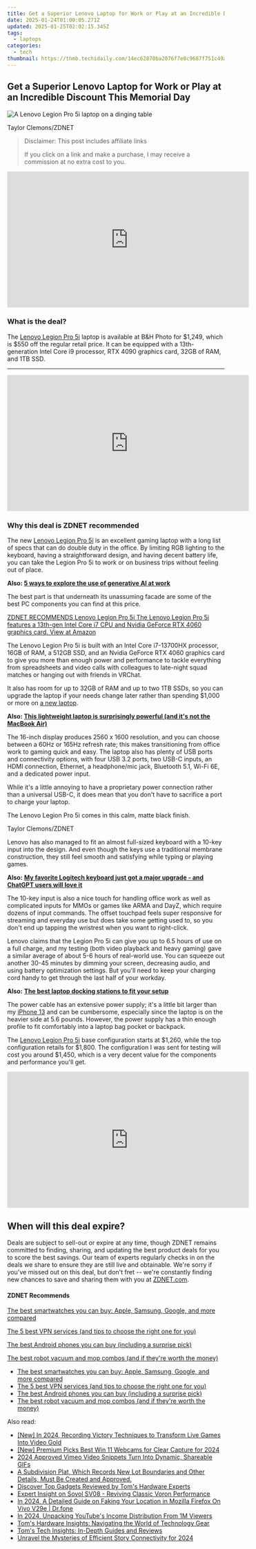 ```yaml
---
title: Get a Superior Lenovo Laptop for Work or Play at an Incredible Discount This Memorial Day
date: 2025-01-24T01:00:05.271Z
updated: 2025-01-25T02:02:15.345Z
tags:
  - laptops
categories:
  - tech
thumbnail: https://thmb.techidaily.com/14ec62870ba2076f7e8c9687f751c49a66df2b130718dc75492a59a5c4cfcb22.jpg
---
```


## Get a Superior Lenovo Laptop for Work or Play at an Incredible Discount This Memorial Day

![A Lenovo Legion Pro 5i laptop on a dinging table](https://www.zdnet.com/a/img/resize/46196a79031bff42e236978b4c1efc204595e760/2023/06/09/946d21ae-e678-471c-b2c1-997b41fc90dc/img-2319.jpg?auto=webp&width=1280)

Taylor Clemons/ZDNET

>  Disclaimer: This post includes affiliate links
>
>  If you click on a link and make a purchase, I may receive a commission at no extra cost to you.
>

<!-- affiliate ads begin -->
<iframe width="560" height="315" src="https://www.youtube.com/embed/8dH3yHH9IX8?si=geiW5KbIljSFT9pz" title="YouTube video player" frameborder="0" allow="accelerometer; autoplay; clipboard-write; encrypted-media; gyroscope; picture-in-picture; web-share" referrerpolicy="strict-origin-when-cross-origin" allowfullscreen></iframe>
<!-- affiliate ads end -->

### What is the deal?

The [Lenovo Legion Pro 5i](https://buy.geni.us/Proxy.ashx?TSID=368250&GR%5FURL=https%3A%2F%2Fwww.amazon.com%2FLenovo-Legion-WQXGA165Hz-i9-13900HX-Portable%2Fdp%2FB0D2QJ2HHS%3Ftag%3Dzd-buy-button-20%26ascsubtag%3D%5F%5FCOM%5FCLICK%5FID%5F%5F%7Cc28b8962-57ab-4c57-909b-98e2e45b5519%7Cdtp&dtb=1) laptop is available at B&H Photo for $1,249, which is $550 off the regular retail price. It can be equipped with a 13th-generation Intel Core i9 processor, RTX 4090 graphics card, 32GB of RAM, and 1TB SSD.

---

<!-- affiliate ads begin -->
<iframe width="560" height="315" src="https://www.youtube.com/embed/aRMCbJxLuwE?si=E5sfJvoqkv1qCMWz" title="YouTube video player" frameborder="0" allow="accelerometer; autoplay; clipboard-write; encrypted-media; gyroscope; picture-in-picture; web-share" referrerpolicy="strict-origin-when-cross-origin" allowfullscreen></iframe>
<!-- affiliate ads end -->

### Why this deal is ZDNET recommended

The new [Lenovo Legion Pro 5i](https://buy.geni.us/Proxy.ashx?TSID=368250&GR%5FURL=https%3A%2F%2Fwww.amazon.com%2FLenovo-Legion-WQXGA165Hz-i9-13900HX-Portable%2Fdp%2FB0D2QJ2HHS%3Ftag%3Dzd-buy-button-20%26ascsubtag%3D%5F%5FCOM%5FCLICK%5FID%5F%5F%7Cc28b8962-57ab-4c57-909b-98e2e45b5519%7Cdtp&dtb=1) is an excellent gaming laptop with a long list of specs that can do double duty in the office. By limiting RGB lighting to the keyboard, having a straightforward design, and having decent battery life, you can take the Legion Pro 5i to work or on business trips without feeling out of place. 

**Also: [5 ways to explore the use of generative AI at work](https://www.zdnet.com/article/5-ways-to-explore-the-use-of-generative-ai-at-work/)**

The best part is that underneath its unassuming facade are some of the best PC components you can find at this price.

[ZDNET RECOMMENDS Lenovo Legion Pro 5i The Lenovo Legion Pro 5i features a 13th-gen Intel Core i7 CPU and Nvidia GeForce RTX 4060 graphics card. View at Amazon](https://buy.geni.us/Proxy.ashx?TSID=368250&GR%5FURL=https%3A%2F%2Fwww.amazon.com%2FLenovo-Legion-WQXGA165Hz-i9-13900HX-Portable%2Fdp%2FB0D2QJ2HHS%3Ftag%3Dzd-buy-button-20%26ascsubtag%3D%5F%5FCOM%5FCLICK%5FID%5F%5F%7Cc28b8962-57ab-4c57-909b-98e2e45b5519%7Cdtp&dtb=1)

The Lenovo Legion Pro 5i is built with an Intel Core i7-13700HX processor, 16GB of RAM, a 512GB SSD, and an Nvidia GeForce RTX 4060 graphics card to give you more than enough power and performance to tackle everything from spreadsheets and video calls with colleagues to late-night squad matches or hanging out with friends in VRChat. 

It also has room for up to 32GB of RAM and up to two 1TB SSDs, so you can upgrade the laptop if your needs change later rather than spending $1,000 or more on [a new laptop](https://www.zdnet.com/article/best-laptop/). 

**Also: [This lightweight laptop is surprisingly powerful (and it's not the MacBook Air)](https://www.zdnet.com/article/this-lightweight-laptop-is-surprisingly-powerful-and-its-not-the-macbook-air/)**

The 16-inch display produces 2560 x 1600 resolution, and you can choose between a 60Hz or 165Hz refresh rate; this makes transitioning from office work to gaming quick and easy. The laptop also has plenty of USB ports and connectivity options, with four USB 3.2 ports, two USB-C inputs, an HDMI connection, Ethernet, a headphone/mic jack, Bluetooth 5.1, Wi-Fi 6E, and a dedicated power input. 

While it's a little annoying to have a proprietary power connection rather than a universal USB-C, it does mean that you don't have to sacrifice a port to charge your laptop.

The Lenovo Legion Pro 5i comes in this calm, matte black finish.

Taylor Clemons/ZDNET

Lenovo has also managed to fit an almost full-sized keyboard with a 10-key input into the design. And even though the keys use a traditional membrane construction, they still feel smooth and satisfying while typing or playing games. 

**Also:** [**My favorite Logitech keyboard just got a major upgrade - and ChatGPT users will love it**](https://www.zdnet.com/home-and-office/smart-office/my-favorite-logitech-keyboard-just-got-a-major-upgrade-and-chatgpt-users-will-love-it/)

The 10-key input is also a nice touch for handling office work as well as complicated inputs for MMOs or games like ARMA and DayZ, which require dozens of input commands. The offset touchpad feels super responsive for streaming and everyday use but does take some getting used to, so you don't end up tapping the wristrest when you want to right-click.

Lenovo claims that the Legion Pro 5i can give you up to 6.5 hours of use on a full charge, and my testing (both video playback and heavy gaming) gave a similar average of about 5-6 hours of real-world use. You can squeeze out another 30-45 minutes by dimming your screen, decreasing audio, and using battery optimization settings. But you'll need to keep your charging cord handy to get through the last half of your workday. 

**Also:** [**The best laptop docking stations to fit your setup**](https://www.zdnet.com/article/best-laptop-docking-station/)

The power cable has an extensive power supply; it's a little bit larger than my [iPhone 13](https://apple.sjv.io/c/159047/435031/7613?&sharedid=zdnet&partnerpropertyid=1980086&u=https%3A%2F%2Fwww.apple.com%2Fshop%2Fbuy-iphone%2Fiphone-13%3F&subId1=zd-%5F%5FCOM%5FCLICK%5FID%5F%5F-dtp) and can be cumbersome, especially since the laptop is on the heavier side at 5.6 pounds. However, the power supply has a thin enough profile to fit comfortably into a laptop bag pocket or backpack.

The [Lenovo Legion Pro 5i](https://shop-links.co/link/?url=https%3A%2F%2Fwww.lenovo.com%2Fus%2Fen%2Fp%2Flaptops%2Flegion-laptops%2Flegion-pro-series%2Flegion-pro-5i-gen-8-%2816-inch-intel%29%2Flen101g0024&publisher_slug=itechdaily19598&exclusive=1) base configuration starts at $1,260, while the top configuration retails for $1,800\. The configuration I was sent for testing will cost you around $1,450, which is a very decent value for the components and performance you'll get.

<!-- affiliate ads begin -->
<iframe width="560" height="315" src="https://www.youtube.com/embed/rBnnLFJbvr4?si=LlHYrYlOBp7NLMec" title="YouTube video player" frameborder="0" allow="accelerometer; autoplay; clipboard-write; encrypted-media; gyroscope; picture-in-picture; web-share" referrerpolicy="strict-origin-when-cross-origin" allowfullscreen></iframe>
<!-- affiliate ads end -->

## When will this deal expire?

Deals are subject to sell-out or expire at any time, though ZDNET remains committed to finding, sharing, and updating the best product deals for you to score the best savings. Our team of experts regularly checks in on the deals we share to ensure they are still live and obtainable. We're sorry if you've missed out on this deal, but don't fret -- we're constantly finding new chances to save and sharing them with you at [ZDNET.com](https://www.zdnet.com/). 

#### **ZDNET** Recommends

[The best smartwatches you can buy: Apple, Samsung, Google, and more compared](https://www.zdnet.com/article/best-smartwatch/ "The best smartwatches you can buy: Apple, Samsung, Google, and more compared")

[The 5 best VPN services (and tips to choose the right one for you)](https://www.zdnet.com/article/best-vpn/ "The 5 best VPN services (and tips to choose the right one for you)")

[The best Android phones you can buy (including a surprise pick)](https://www.zdnet.com/article/best-android-phone/ "The best Android phones you can buy (including a surprise pick)")

[The best robot vacuum and mop combos (and if they're worth the money)](https://www.zdnet.com/article/best-robot-vacuum-mop/ "The best robot vacuum and mop combos (and if they're worth the money)")

* [The best smartwatches you can buy: Apple, Samsung, Google, and more compared](https://www.zdnet.com/article/best-smartwatch/ "The best smartwatches you can buy: Apple, Samsung, Google, and more compared")
* [The 5 best VPN services (and tips to choose the right one for you)](https://www.zdnet.com/article/best-vpn/ "The 5 best VPN services (and tips to choose the right one for you)")
* [The best Android phones you can buy (including a surprise pick)](https://www.zdnet.com/article/best-android-phone/ "The best Android phones you can buy (including a surprise pick)")
* [The best robot vacuum and mop combos (and if they're worth the money)](https://www.zdnet.com/article/best-robot-vacuum-mop/ "The best robot vacuum and mop combos (and if they're worth the money)")

<ins class="adsbygoogle"
     style="display:block"
     data-ad-format="autorelaxed"
     data-ad-client="ca-pub-7571918770474297"
     data-ad-slot="1223367746"></ins>

<ins class="adsbygoogle"
     style="display:block"
     data-ad-client="ca-pub-7571918770474297"
     data-ad-slot="8358498916"
     data-ad-format="auto"
     data-full-width-responsive="true"></ins>

<span class="atpl-alsoreadstyle">Also read:</span>
<div><ul>
<li><a href="https://screen-activity-recording.techidaily.com/new-in-2024-recording-victory-techniques-to-transform-live-games-into-video-gold/"><u>[New] In 2024, Recording Victory Techniques to Transform Live Games Into Video Gold</u></a></li>
<li><a href="https://screen-sharing-recording.techidaily.com/new-premium-picks-best-win-11-webcams-for-clear-capture-for-2024/"><u>[New] Premium Picks Best Win 11 Webcams for Clear Capture for 2024</u></a></li>
<li><a href="https://vimeo-videos.techidaily.com/2024-approved-vimeo-video-snippets-turn-into-dynamic-shareable-gifs/"><u>2024 Approved Vimeo Video Snippets Turn Into Dynamic, Shareable GIFs</u></a></li>
<li><a href="https://hardware-reviews.techidaily.com/a-subdivision-plat-which-records-new-lot-boundaries-and-other-details-must-be-created-and-approved/"><u>A Subdivision Plat, Which Records New Lot Boundaries and Other Details, Must Be Created and Approved.</u></a></li>
<li><a href="https://hardware-reviews.techidaily.com/discover-top-gadgets-reviewed-by-toms-hardware-experts/"><u>Discover Top Gadgets Reviewed by Tom's Hardware Experts</u></a></li>
<li><a href="https://hardware-reviews.techidaily.com/expert-insight-on-sovol-sv08-reviving-classic-voron-performance/"><u>Expert Insight on Sovol SV08 - Reviving Classic Voron Performance</u></a></li>
<li><a href="https://fake-location.techidaily.com/in-2024-a-detailed-guide-on-faking-your-location-in-mozilla-firefox-on-vivo-v29e-drfone-by-drfone-virtual-android/"><u>In 2024, A Detailed Guide on Faking Your Location in Mozilla Firefox On Vivo V29e | Dr.fone</u></a></li>
<li><a href="https://youtube-web.techidaily.com/24-unpacking-youtubes-income-distribution-from-1m-viewers/"><u>In 2024, Unpacking YouTube's Income Distribution From 1M Viewers</u></a></li>
<li><a href="https://hardware-reviews.techidaily.com/toms-hardware-insights-navigating-the-world-of-technology-gear/"><u>Tom's Hardware Insights: Navigating the World of Technology Gear</u></a></li>
<li><a href="https://hardware-reviews.techidaily.com/toms-tech-insights-in-depth-guides-and-reviews/"><u>Tom's Tech Insights: In-Depth Guides and Reviews</u></a></li>
<li><a href="https://facebook-video-files.techidaily.com/unravel-the-mysteries-of-efficient-story-connectivity-for-2024/"><u>Unravel the Mysteries of Efficient Story Connectivity for 2024</u></a></li>
</ul></div>

